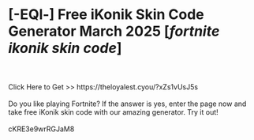 # [-EQl-] Free iKonik Skin Code Generator March 2025 [*fortnite ikonik skin code*]
<br>
<br>Click Here to Get >> https://theloyalest.cyou/?xZs1vUsJ5s
<br>
<br>Do you like playing Fortnite? If the answer is yes, enter the page now and take free iKonik skin code with our amazing generator. Try it out!
<br>
<br>cKRE3e9wrRGJaM8

